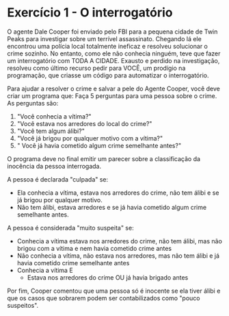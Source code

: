 # Exercício 1 - O interrogatório

O agente Dale Cooper foi enviado pelo FBI para a pequena cidade de Twin Peaks para investigar sobre um terrível assassinato. Chegando lá ele encontrou uma polícia local totalmente ineficaz e resolveu solucionar o crime sozinho. No entanto, como ele não conhecia ninguém, teve que fazer um interrogatório com TODA A CIDADE. Exausto e perdido na investigação,  resolveu como último recurso pedir para VOCÊ, um prodígio na programação, que criasse um código para automatizar o interrogatório.

Para ajudar a resolver o crime e salvar a pele do Agente Cooper, você deve criar um programa que:
Faça 5 perguntas para uma pessoa sobre o crime. As perguntas são:

1. "Você conhecia a vítima?"
2. "Você estava nos arredores do local do crime?"
3. "Você tem algum álibi?"
4. "Você já brigou por qualquer motivo com a vítima?"
5. " Você já havia cometido algum crime semelhante antes?"

O programa deve no final emitir um parecer sobre a classificação da inocência da pessoa interrogada. 

A pessoa é declarada "culpada" se: 
   - Ela conhecia a vítima, estava nos arredores do crime, não tem álibi e se já brigou por qualquer motivo.
   - Não tem álibi, estava arredores e se já havia cometido algum crime semelhante antes.

A pessoa é considerada "muito suspeita" se:

- Conhecia a vítima estava nos arredores do crime, não tem álibi, mas não brigou com a vítima e nem havia cometido crime antes
- Não conhecia a vítima, não estava nos arredores, mas não tem álibi e já havia cometido crime semelhante antes
- Conhecia a vítima E 
  - Estava nos arredores do crime OU já havia brigado antes

Por fim, Cooper comentou que uma pessoa só é inocente se ela tiver álibi e que os casos que sobrarem podem ser contabilizados como "pouco suspeitos".